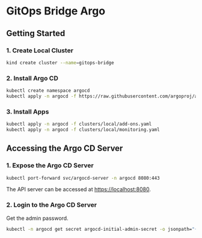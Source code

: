 # GitOps Bridge Argo

## Getting Started

### 1. Create Local Cluster

```bash
kind create cluster --name=gitops-bridge
```

### 2. Install Argo CD

```bash
kubectl create namespace argocd
kubectl apply -n argocd -f https://raw.githubusercontent.com/argoproj/argo-cd/stable/manifests/install.yaml
```

### 3. Install Apps

```bash
kubectl apply -n argocd -f clusters/local/add-ons.yaml
kubectl apply -n argocd -f clusters/local/monitoring.yaml
```

## Accessing the Argo CD Server

### 1. Expose the Argo CD Server

```bash
kubectl port-forward svc/argocd-server -n argocd 8080:443
```

The API server can be accessed at <https://localhost:8080>.

### 2. Login to the Argo CD Server

Get the admin password.

```bash
kubectl -n argocd get secret argocd-initial-admin-secret -o jsonpath="{.data.password}" | base64 -d && echo
```
